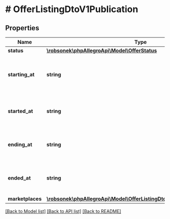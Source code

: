 # # OfferListingDtoV1Publication

## Properties

Name | Type | Description | Notes
------------ | ------------- | ------------- | -------------
**status** | [**\robsonek\phpAllegroApi\Model\OfferStatus**](OfferStatus.md) |  | [optional]
**starting_at** | **string** | The date and time of activation in UTC for a planned listing. | [optional]
**started_at** | **string** | The actual date and time of activation in UTC. | [optional]
**ending_at** | **string** | The date and time of a planned ending in UTC. | [optional]
**ended_at** | **string** | The actual date and time of last ending in UTC. | [optional]
**marketplaces** | [**\robsonek\phpAllegroApi\Model\OfferListingDtoV1PublicationMarketplaces**](OfferListingDtoV1PublicationMarketplaces.md) |  | [optional]

[[Back to Model list]](../../README.md#models) [[Back to API list]](../../README.md#endpoints) [[Back to README]](../../README.md)

